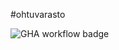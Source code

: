 #ohtuvarasto

![GHA workflow badge](https://github.com/Jaeianro/ohtuvarasto/workflows/CI/badge.svg)
